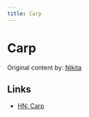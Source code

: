 ```yaml
---
title: Carp
---
```


# Carp

Original content by: [Nikita](https://wiki.nikiv.dev/)

## Links

- [HN: Carp](https://news.ycombinator.com/item?id=35092027)
